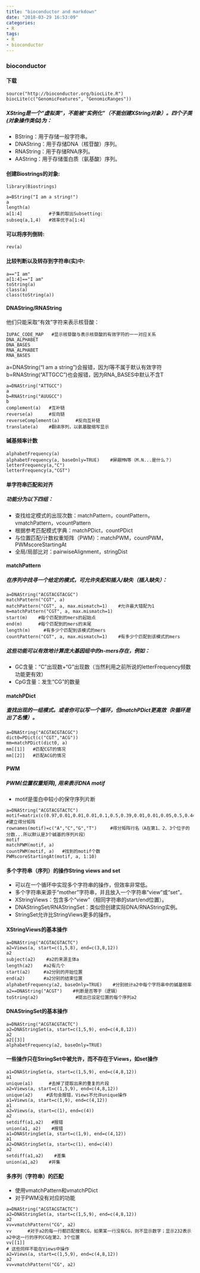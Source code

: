 ```yaml
---
title: "bioconductor and markdown"
date: "2018-03-29 16:53:09"
categories:
- R
tags:
- R
- bioconductor
---
```


### bioconductor  
#### **下载**     

```{r cars,eval=FALSE}  
source("http://bioconductor.org/biocLite.R")  
biocLite(c("GenomicFeatures", "GenomicRanges"))  
```
      
##### XString是一个“虚拟类”，不能被“实例化”（不能创建XString对象）。四个子类(对象操作类似)为：  
 - BString：用于存储一般字符串。  
 - DNAString：用于存储DNA（核苷酸）序列。  
 - RNAString：用于存储RNA序列。  
 - AAString：用于存储蛋白质（氨基酸）序列。  
 
#### **创建Biostrings的对象:**  

```{r results="hide",message=FALSE}    
library(Biostrings)  
```  

```{r}  
a=BString("I am a string!")  
a  
length(a)   
a[1:4]          #子集的取出Subsetting:  
subseq(a,1,4)   #效率优于a[1:4]  
```  
     
#### **可以将序列倒转:**  

```{r}  
rev(a)  
```    
     
#### **比较判断以及转存到字符串(实)中:**  

```{r results='markup'}  
a=="I am"  
a[1:4]=="I am"  
toString(a)  
class(a)  
class(toString(a))  
```  
  
#### **DNAString/RNAString**  
他们只能采取“有效”字符来表示核苷酸：  

```{r}  
IUPAC_CODE_MAP   #显示核苷酸与表示核苷酸的有效字符的一一对应关系  
DNA_ALPHABET  
DNA_BASES  
RNA_ALPHABET  
RNA_BASES  
```  
    
a=DNAString(“I am a string”)会报错，因为I等不属于默认有效字符     
b=RNAString(“ATTGCC”)也会报错，因为RNA_BASES中默认不含T    
      
```{r}  
a=DNAString("ATTGCC")  
a  
b=RNAString("AUUGCC")  
b  
complement(a)   #互补链  
reverse(a)      #反向链  
reverseComplement(a)      #反向互补链  
translate(a)    #翻译序列，以氨基酸缩写显示  
```     
   
#### **碱基频率计数**  

```{r}   
alphabetFrequency(a)   
alphabetFrequency(a, baseOnly=TRUE)    #屏蔽MN等（M.N...是什么？）  
letterFrequency(a,"C")  
letterFrequency(a,"CGT")  
```  
  
#### **单字符串匹配和对齐**   
##### 功能分为以下四组：    
 - 查找给定模式的出现次数：matchPattern，countPattern，vmatchPattern，vcountPattern    
 - 根据参考匹配模式字典：matchPDict，countPDict   
 - 与位置匹配/计数权重矩阵（PWM）：matchPWM，countPWM，PWMscoreStartingAt   
 - 全局/局部比对：pairwiseAlignment，stringDist   
    
#### **matchPattern**   
##### 在序列中找寻一个给定的模式，可允许失配和插入/缺失（插入缺失）：    

```{r}    
a=DNAString("ACGTACGTACGC")   
matchPattern("CGT", a)
matchPattern("CGT", a, max.mismatch=1)    #允许最大错配为1
m=matchPattern("CGT", a, max.mismatch=1)
start(m)    #每个匹配到的mers的起始点
end(m)      #每个匹配到的mers的末尾
length(m)     #有多少个匹配到该模式的mers
countPattern("CGT", a, max.mismatch=1)    #有多少个匹配到该模式的mers
```

##### 这些功能可以有效地计算庞大基因组中的n-mers存在，例如：   
 - GC含量：“C”出现数+“G”出现数（当然利用之前所说的letterFrequency频数功能更有效）   
 - CpG含量：发生“CG”的数量    

#### **matchPDict**    
##### 查找出现的一组模式。或者你可以写一个循环，但matchPDict更高效（R循环是出了名慢）。    

```{r}  
a=DNAString("ACGTACGTACGC")  
dict0=PDict(c("CGT","ACG"))  
mm=matchPDict(dict0, a)  
mm[[1]]   #匹配CGT的情况   
mm[[2]]   #匹配ACG的情况  
```    
     
####  **PWM**    
#####  PWM(位置权重矩阵), 用来表示DNA motif    
 - motif是蛋白中较小的保守序列片断    

```{r}   
a=DNAString("ACGTACGTACTC")   
motif=matrix(c(0.97,0.01,0.01,0.01,0.1,0.5,0.39,0.01,0.01,0.05,0.5,0.44),nrow=4)  #建立得分矩阵
rownames(motif)=c("A","C","G","T")     #得分矩阵行名（A在第1、2、3个位子的分数...所以默认是3个碱基的序列片段）
motif
matchPWM(motif, a)
countPWM(motif, a)   #找到的motif个数  
PWMscoreStartingAt(motif, a, 1:10)    
```   
#### **多个字符串（序列）的操作String views and set**    
 - 可以在一个循环中实现多个字符串的操作，但效率非常低。    
 - 多个字符串来源于“mother”字符串，并且放入一个字符串“view”或“set”。   
 - XStringViews：包含多个“view”（相同字符串的start/end位置）。   
 - DNAStringSet/RNAStringSet：类似但创建实际DNA/RNAString实例。   
 - StringSet允许比StringViews更多的操作。   

#### **XStringViews的基本操作**     

```{r}   
a=DNAString("ACGTACGTACTC")  
a2=Views(a, start=c(1,5,8), end=c(3,8,12))  
a2
subject(a2)    #a2的来源主体a
length(a2)    #a2有几个
start(a2)     #a2分别的开始位置
end(a2)       #a2分别的结束位置
alphabetFrequency(a2, baseOnly=TRUE)    #分别统计a2中每个字符串中的碱基频率
a2==DNAString("ACGT")    #判断是否等于（逻辑）
toString(a2)              #提出已设定位置的每个序列a2
```

#### **DNAStringSet的基本操作**     

```{r}
a=DNAString("ACGTACGTACTC")
a2=DNAStringSet(a, start=c(1,5,9), end=c(4,8,12))
a2
a2[[3]]
alphabetFrequency(a2, baseOnly=TRUE)
```     

#### **一些操作只在StringSet中被允许，而不存在于Views，如set操作**     

```{r error=TRUE}
a1=DNAStringSet(a, start=c(1,5,9), end=c(4,8,12))
a1
unique(a1)      #去掉了提取出来的重复的片段
a2=Views(a, start=c(1,5,9), end=c(4,8,12))    
unique(a2)     #该句会报错，Views不允许unique操作
a1=Views(a, start=c(1,9), end=c(4,12))
a1
a2=Views(a, start=c(1), end=c(4))
a2
setdiff(a1,a2)   #报错
union(a1, a2)    #报错
a1=DNAStringSet(a, start=c(1,9), end=c(4,12))
a1
a2=DNAStringSet(a, start=c(1), end=c(4))
a2
setdiff(a1,a2)    #差集
union(a1,a2)    #并集
```    

#### **多序列（字符串）的匹配**      
 - 使用vmatchPattern和vmatchPDict    
 - 对于PWM没有对应的功能   
 
```{r error=TRUE}    
a=DNAString("ACGTACGTACTC")    
a2=DNAStringSet(a, start=c(1,5,9), end=c(4,8,12))    
a2    
vv=vmatchPattern("CG", a2)    
vv      #对于a2的每一行都匹配搜索CG，如果某一行没有CG，则不显示数字；显示232表示a2中这一行的序列CG在第2、3个位置    
vv[[1]]    
# 这些同样不能在Views中操作   
a2=Views(a, start=c(1,5,9), end=c(4,8,12))    
a2    
vv=vmatchPattern("CG", a2)    
```
